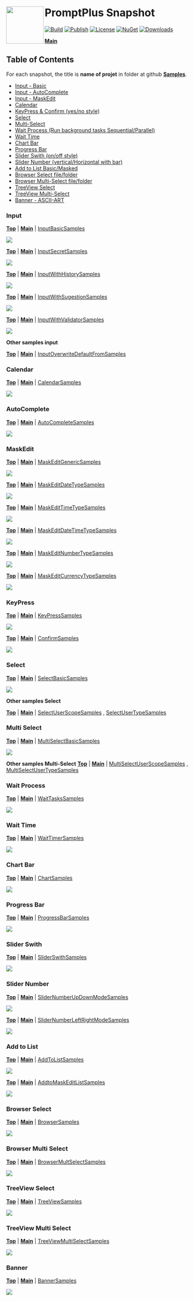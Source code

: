 # <img align="left" width="100" height="100" src="./images/icon.png">PromptPlus Snapshot

[![Build](https://github.com/FRACerqueira/PromptPlus/workflows/Build/badge.svg)](https://github.com/FRACerqueira/PromptPlus/actions/workflows/build.yml)
[![Publish](https://github.com/FRACerqueira/PromptPlus/actions/workflows/publish.yml/badge.svg)](https://github.com/FRACerqueira/PromptPlus/actions/workflows/publish.yml)
[![License](https://img.shields.io/github/license/FRACerqueira/PromptPlus)](https://github.com/FRACerqueira/PromptPlus/blob/master/LICENSE)
[![NuGet](https://img.shields.io/nuget/v/PromptPlus)](https://www.nuget.org/packages/PromptPlus/)
[![Downloads](https://img.shields.io/nuget/dt/PromptPlus)](https://www.nuget.org/packages/PromptPlus/)

[**Main**](index.md#table-of-contents)  

## Table of Contents

For each snapshot, the title is **name of projet** in folder at github [**Samples**](https://github.com/FRACerqueira/PromptPlus/tree/main/Samples).

- [Input - Basic](#input)
- [Input - AutoComplete](#autocomplete)
- [Input - MaskEdit](#maskedit)
- [Calendar](#calendar)
- [KeyPress & Confirm (yes/no style)](#keypress)
- [Select](#select)
- [Multi-Select](#multi-select)
- [Wait Process (Run background tasks Sequential/Parallel)](#wait-process)
- [Wait Time](#wait-time)
- [Chart Bar](#chart-bar)
- [Progress Bar](#progress-bar)
- [Slider Swith (on/off style)](#slider-swith)
- [Slider Number (vertical/Horizontal with bar)](#slider-number)
- [Add to List Basic/Masked](#add-to-list)
- [Browser Select file/folder](#browser-select)
- [Browser Multi-Select file/folder](#browser-multi-select)
- [TreeView Select](#treeview-select)
- [TreeView Multi-Select](#treeview-multi-select)
- [Banner - ASCII-ART](#banner)

### Input

[**Top**](#promptplus-snapshot) | [**Main**](index.md#table-of-contents) | [InputBasicSamples](https://github.com/FRACerqueira/PromptPlus/tree/main/Samples/InputBasicSamples)

![](./images/inputsample1.gif)

[**Top**](#promptplus-snapshot) | [**Main**](index.md#table-of-contents) | [InputSecretSamples](https://github.com/FRACerqueira/PromptPlus/tree/main/Samples/InputSecretSamples)

![](./images/inputsample2.gif)

[**Top**](#promptplus-snapshot) | [**Main**](index.md#table-of-contents) | [InputWithHistorySamples](https://github.com/FRACerqueira/PromptPlus/tree/main/Samples/InputWithHistorySamples)

![](./images/inputsample3.gif)

[**Top**](#promptplus-snapshot) | [**Main**](index.md#table-of-contents) | [InputWithSugestionSamples](https://github.com/FRACerqueira/PromptPlus/tree/main/Samples/InputWithSugestionSamples)

![](./images/inputsample4.gif)

[**Top**](#promptplus-snapshot) | [**Main**](index.md#table-of-contents) | [InputWithValidatorSamples](https://github.com/FRACerqueira/PromptPlus/tree/main/Samples/InputWithValidatorSamples)

![](./images/inputsample5.gif)

**Other samples input**

[**Top**](#promptplus-snapshot) | [**Main**](index.md#table-of-contents) | [InputOverwriteDefaultFromSamples](https://github.com/FRACerqueira/PromptPlus/tree/main/Samples/InputOverwriteDefaultFromSamples)

### Calendar

[**Top**](#promptplus-snapshot) | [**Main**](index.md#table-of-contents) | [CalendarSamples](https://github.com/FRACerqueira/PromptPlus/tree/main/Samples/CalendarSamples)

![](./images/calendar1.gif)

### AutoComplete

[**Top**](#promptplus-snapshot) | [**Main**](index.md#table-of-contents) | [AutoCompleteSamples](https://github.com/FRACerqueira/PromptPlus/tree/main/Samples/AutoCompleteSamples)

![](./images/autocompletesample1.gif)

### MaskEdit

[**Top**](#promptplus-snapshot) | [**Main**](index.md#table-of-contents) | [MaskEditGenericSamples](https://github.com/FRACerqueira/PromptPlus/tree/main/Samples/MaskEditGenericSamples)

![](./images/maskedit1.gif)

[**Top**](#promptplus-snapshot) | [**Main**](index.md#table-of-contents) | [MaskEditDateTypeSamples](https://github.com/FRACerqueira/PromptPlus/tree/main/Samples/MaskEditDateTypeSamples)

![](./images/maskedit2.gif)

[**Top**](#promptplus-snapshot) | [**Main**](index.md#table-of-contents) | [MaskEditTimeTypeSamples](https://github.com/FRACerqueira/PromptPlus/tree/main/Samples/MaskEditTimeTypeSamples)

![](./images/maskedit3.gif)

[**Top**](#promptplus-snapshot) | [**Main**](index.md#table-of-contents) | [MaskEditDateTimeTypeSamples](https://github.com/FRACerqueira/PromptPlus/tree/main/Samples/MaskEditDateTimeTypeSamples)

![](./images/maskedit4.gif)

[**Top**](#promptplus-snapshot) | [**Main**](index.md#table-of-contents) | [MaskEditNumberTypeSamples](https://github.com/FRACerqueira/PromptPlus/tree/main/Samples/MaskEditNumberTypeSamples)

![](./images/maskedit5.gif)

[**Top**](#promptplus-snapshot) | [**Main**](index.md#table-of-contents) | [MaskEditCurrencyTypeSamples](https://github.com/FRACerqueira/PromptPlus/tree/main/Samples/MaskEditCurrencyTypeSamples)

![](./images/maskedit6.gif)

### KeyPress

[**Top**](#promptplus-snapshot) | [**Main**](index.md#table-of-contents) | [KeyPressSamples](https://github.com/FRACerqueira/PromptPlus/tree/main/Samples/KeyPressSamples)

![](./images/keypress1.gif)

[**Top**](#promptplus-snapshot) | [**Main**](index.md#table-of-contents) | [ConfirmSamples](https://github.com/FRACerqueira/PromptPlus/tree/main/Samples/ConfirmSamples)

![](./images/confirm1.gif)

### Select

[**Top**](#promptplus-snapshot) | [**Main**](index.md#table-of-contents) | [SelectBasicSamples](https://github.com/FRACerqueira/PromptPlus/tree/main/Samples/SelectBasicSamples)

![](./images/select1.gif)

**Other samples Select**

[**Top**](#promptplus-snapshot) | [**Main**](index.md#table-of-contents) | [SelectUserScopeSamples](https://github.com/FRACerqueira/PromptPlus/tree/main/Samples/SelectUserScopeSamples) ,
[SelectUserTypeSamples](https://github.com/FRACerqueira/PromptPlus/tree/main/Samples/SelectUserTypeSamples)

### Multi Select

[**Top**](#promptplus-snapshot) | [**Main**](index.md#table-of-contents) | [MultiSelectBasicSamples](https://github.com/FRACerqueira/PromptPlus/tree/main/Samples/MultiSelectBasicSamples)

![](./images/multiselect1.gif)

**Other samples Multi-Select**
[**Top**](#promptplus-snapshot) | [**Main**](index.md#table-of-contents) | [MultiSelectUserScopeSamples](https://github.com/FRACerqueira/PromptPlus/tree/main/Samples/MultiSelectUserScopeSamples) ,
[MultiSelectUserTypeSamples](https://github.com/FRACerqueira/PromptPlus/tree/main/Samples/MultiSelectUserTypeSamples)


### Wait Process

[**Top**](#promptplus-snapshot) | [**Main**](index.md#table-of-contents) | [WaitTasksSamples](https://github.com/FRACerqueira/PromptPlus/tree/main/Samples/WaitTasksSamples)

![](./images/waittask1.gif)

### Wait Time

[**Top**](#promptplus-snapshot) | [**Main**](index.md#table-of-contents) | [WaitTimerSamples](https://github.com/FRACerqueira/PromptPlus/tree/main/Samples/WaitTimerSamples)

![](./images/waittime1.gif)

### Chart Bar

[**Top**](#promptplus-snapshot) | [**Main**](index.md#table-of-contents) | [ChartSamples](https://github.com/FRACerqueira/PromptPlus/tree/main/Samples/ChartSamples)

![](./images/chartbar1.gif)

### Progress Bar

[**Top**](#promptplus-snapshot) | [**Main**](index.md#table-of-contents) | [ProgressBarSamples](https://github.com/FRACerqueira/PromptPlus/tree/main/Samples/ProgressBarSamples)

![](./images/progressbar1.gif)

### Slider Swith

[**Top**](#promptplus-snapshot) | [**Main**](index.md#table-of-contents) | [SliderSwithSamples](https://github.com/FRACerqueira/PromptPlus/tree/main/Samples/SliderSwithSamples)

![](./images/sliderswitch1.gif)

### Slider Number

[**Top**](#promptplus-snapshot) | [**Main**](index.md#table-of-contents) | [SliderNumberUpDownModeSamples](https://github.com/FRACerqueira/PromptPlus/tree/main/Samples/SliderNumberUpDownModeSamples)

![](./images/slidernumber2.gif)

[**Top**](#promptplus-snapshot) | [**Main**](index.md#table-of-contents) | [SliderNumberLeftRightModeSamples](https://github.com/FRACerqueira/PromptPlus/tree/main/Samples/SliderNumberLeftRightModeSamples)

![](./images/slidernumber1.gif)

### Add to List

[**Top**](#promptplus-snapshot) | [**Main**](index.md#table-of-contents) | [AddToListSamples](https://github.com/FRACerqueira/PromptPlus/tree/main/Samples/AddToListSamples)

![](./images/addtolist1.gif)

[**Top**](#promptplus-snapshot) | [**Main**](index.md#table-of-contents) | [AddtoMaskEditListSamples](https://github.com/FRACerqueira/PromptPlus/tree/main/Samples/AddtoMaskEditListSamples)

![](./images/addtolist2.gif)

### Browser Select

[**Top**](#promptplus-snapshot) | [**Main**](index.md#table-of-contents) | [BrowserSamples](https://github.com/FRACerqueira/PromptPlus/tree/main/Samples/BrowserSamples)

![](./images/browser1.gif)

### Browser Multi Select

[**Top**](#promptplus-snapshot) | [**Main**](index.md#table-of-contents) | [BrowserMultSelectSamples](https://github.com/FRACerqueira/PromptPlus/tree/main/Samples/BrowserMultSelectSamples)

![](./images/multiselectbrowser1.gif)

### TreeView Select

[**Top**](#promptplus-snapshot) | [**Main**](index.md#table-of-contents) | [TreeViewSamples](https://github.com/FRACerqueira/PromptPlus/tree/main/Samples/TreeViewSamples)

![](./images/treeview1.gif)

### TreeView Multi Select

[**Top**](#promptplus-snapshot) | [**Main**](index.md#table-of-contents) | [TreeViewMultiSelectSamples](https://github.com/FRACerqueira/PromptPlus/tree/main/Samples/TreeViewMultiSelectSamples)

![](./images/treeview2.gif)

### Banner

[**Top**](#promptplus-snapshot) | [**Main**](index.md#table-of-contents) | [BannerSamples](https://github.com/FRACerqueira/PromptPlus/tree/main/Samples/BannerSamples)

![](./images/banner1.gif)

